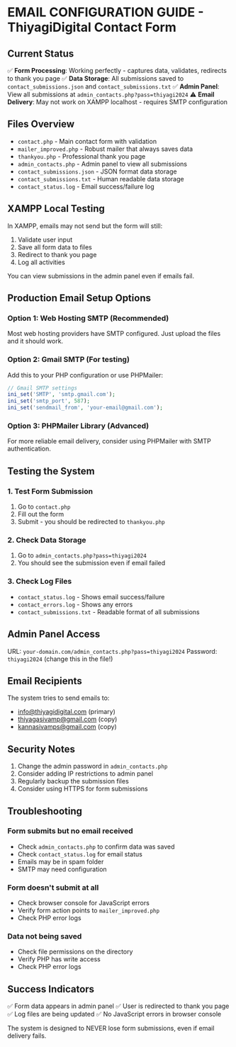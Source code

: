 # EMAIL CONFIGURATION GUIDE - ThiyagiDigital Contact Form

## Current Status
✅ **Form Processing**: Working perfectly - captures data, validates, redirects to thank you page
✅ **Data Storage**: All submissions saved to `contact_submissions.json` and `contact_submissions.txt`
✅ **Admin Panel**: View all submissions at `admin_contacts.php?pass=thiyagi2024`
⚠️ **Email Delivery**: May not work on XAMPP localhost - requires SMTP configuration

## Files Overview
- `contact.php` - Main contact form with validation
- `mailer_improved.php` - Robust mailer that always saves data
- `thankyou.php` - Professional thank you page
- `admin_contacts.php` - Admin panel to view all submissions
- `contact_submissions.json` - JSON format data storage
- `contact_submissions.txt` - Human readable data storage
- `contact_status.log` - Email success/failure log

## XAMPP Local Testing
In XAMPP, emails may not send but the form will still:
1. Validate user input
2. Save all form data to files
3. Redirect to thank you page
4. Log all activities

You can view submissions in the admin panel even if emails fail.

## Production Email Setup Options

### Option 1: Web Hosting SMTP (Recommended)
Most web hosting providers have SMTP configured. Just upload the files and it should work.

### Option 2: Gmail SMTP (For testing)
Add this to your PHP configuration or use PHPMailer:
```php
// Gmail SMTP settings
ini_set('SMTP', 'smtp.gmail.com');
ini_set('smtp_port', 587);
ini_set('sendmail_from', 'your-email@gmail.com');
```

### Option 3: PHPMailer Library (Advanced)
For more reliable email delivery, consider using PHPMailer with SMTP authentication.

## Testing the System

### 1. Test Form Submission
1. Go to `contact.php`
2. Fill out the form
3. Submit - you should be redirected to `thankyou.php`

### 2. Check Data Storage
1. Go to `admin_contacts.php?pass=thiyagi2024`
2. You should see the submission even if email failed

### 3. Check Log Files
- `contact_status.log` - Shows email success/failure
- `contact_errors.log` - Shows any errors
- `contact_submissions.txt` - Readable format of all submissions

## Admin Panel Access
URL: `your-domain.com/admin_contacts.php?pass=thiyagi2024`
Password: `thiyagi2024` (change this in the file!)

## Email Recipients
The system tries to send emails to:
- info@thiyagidigital.com (primary)
- thiyagasivamp@gmail.com (copy)
- kannasivamps@gmail.com (copy)

## Security Notes
1. Change the admin password in `admin_contacts.php`
2. Consider adding IP restrictions to admin panel
3. Regularly backup the submission files
4. Consider using HTTPS for form submissions

## Troubleshooting

### Form submits but no email received
- Check `admin_contacts.php` to confirm data was saved
- Check `contact_status.log` for email status
- Emails may be in spam folder
- SMTP may need configuration

### Form doesn't submit at all
- Check browser console for JavaScript errors
- Verify form action points to `mailer_improved.php`
- Check PHP error logs

### Data not being saved
- Check file permissions on the directory
- Verify PHP has write access
- Check PHP error logs

## Success Indicators
✅ Form data appears in admin panel
✅ User is redirected to thank you page
✅ Log files are being updated
✅ No JavaScript errors in browser console

The system is designed to NEVER lose form submissions, even if email delivery fails.